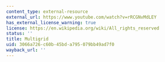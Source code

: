 ```yaml
---
content_type: external-resource
external_url: https://www.youtube.com/watch?v=rRCGNvMdLEY
has_external_license_warning: true
license: https://en.wikipedia.org/wiki/All_rights_reserved
status: ''
title: Multigrid
uid: 3066a726-c60b-45bd-a795-079bb49ad7f0
wayback_url: ''
---
```


